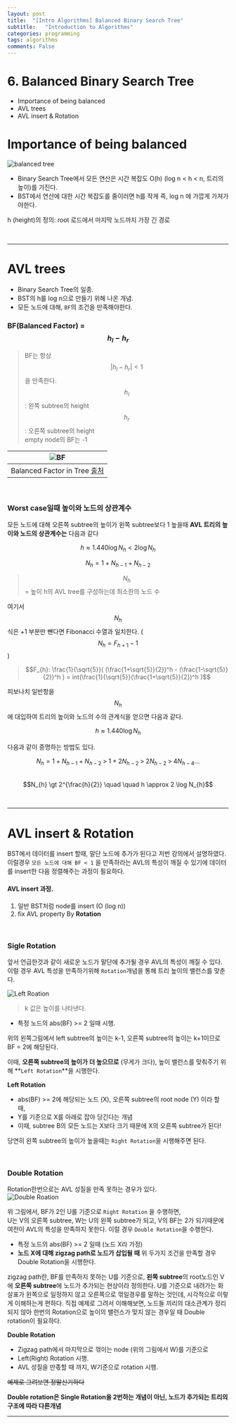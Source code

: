 ```yaml
---
layout: post
title:  "[Intro Algorithms] Balanced Binary Search Tree"
subtitle:   "Introduction to Algorithms"
categories: programming
tags: algorithms
comments: False
---
```


# 6. Balanced Binary Search Tree
- Importance of being balanced 
- AVL trees
- AVL insert & Rotation

# Importance of being balanced

![balanced tree](https://swha0105.github.io/assets/intro_algorithm/image/lec_6_balanced_tree.png)   

- Binary Search Tree에서 모든 연산은 시간 복잡도 O(h) (log n < h <  n, 트리의 높이)를 가진다.
- BST에서 연산에 대한 시간 복잡도를 줄이러면 h를 작게 즉, log n 에 가깝게 가져가야한다.  

h (height)의 정의: root 로드에서 마지막 노드까지 가장 긴 경로

<br/>

---

# AVL trees
- Binary Search Tree의 일종.
- BST의 h를 log n으로 만들기 위해 나온 개념.
- 모든 노드에 대해, `BF`의 조건을 만족해야한다.


### BF(Balanced Factor) = $$ h_{l} - h_{r} $$
> BF는 항상 $$\rvert h_{l} - h_{r} \rvert < 1$$ 을 만족한다.  
> $$h_{l}$$: 왼쪽 subtree의 height  
> $$h_{r}$$: 오른쪽 subtree의 height  
> empty node의 BF는 -1

|![BF](https://swha0105.github.io/assets/intro_algorithm/image/lec_6_BF.png)   
|:--:| 
| Balanced Factor in Tree [출처](https://ratsgo.github.io/data%20structure&algorithm/2017/10/27/avltree/) |

<br/>

### Worst case일때 높이와 노드의 상관계수 
모든 노드에 대해 오른쪽 subtree의 높이가 왼쪽 subtree보다 1 높을때 **AVL 트리의 높이와 노드의 상관계수는** 다음과 같다
  
$$ h \approx 1.440 \log N_{h} \lt 2 \log N_{h}  $$

$$N_{h} = 1 + N_{h-1} + N_{h-2}$$

> $$N_{h}$$ = 높이 h의 AVL tree를 구성하는데 최소한의 노드 수  
 
여기서 $$N_{h}$$ 식은 +1 부분만 뺸다면 Fibonacci 수열과 일치한다. ($$N_{h} = F_{h+1} - 1 $$)
> $$F_{h}: \frac{1}{\sqrt{5}}( (\frac{1+\sqrt{5}}{2})^h - (\frac{1-\sqrt{5}}{2})^h ) = int(\frac{1}{\sqrt{5}}(\frac{1+\sqrt{5}}{2})^h )$$

피보나치 일반항을 $$N_{h}$$ 에 대입하여 트리의 높이와 노드의 수의 관계식을 얻으면 다음과 같다.

$$ h \approx 1.440 \log N_{h}$$

다음과 같이 증명하는 방법도 있다.

$$N_{h} = 1 + N_{h-1} + N_{h-2} \; \gt \; 1 + 2 N_{h-2} \; \gt \; 2 N_{h-2} \; \gt \; 4 N_{h-4} ...$$  
$$N_{h} \gt 2^{\frac{h}{2}}  \quad \quad h \approx 2 \log N_{h}$$


<br/> 

---

# AVL insert & Rotation
BST에서 데이터를 insert 할때, 말단 노드에 추가가 된다고 저번 강의에서 설명하였다.  
이럴경우 `모든 노드에 대해 BF < 1` 을 만족하라는 AVL의 특성이 깨질 수 있기에 데이터를 insert한 다음 정렬해주는 과정이 필요하다.  

#### AVL insert 과정.
1. 일반 BST처럼 node를 insert (O (log n))
2. fix AVL property By **Rotation**

<br/>


### Sigle Rotation
앞서 언급한것과 같이 새로운 노드가 말단에 추가될 경우 AVL의 특성이 깨질 수 있다. 이럴 경우 AVL 특성을 만족하기위해 `Rotation`개념을 통해 트리 높이의 밸런스를 맞춘다.

![Left Roation](https://swha0105.github.io/assets/intro_algorithm/image/lec_6_left_rotate.png)   
> k 값은 높이를 나타낸다.  

- 특정 노드의 abs(BF) >= 2 일때 시행.

위의 왼쪽그림에서 left subtree의 높이는 k-1, 오른쪽 subtree의 높이는 k+1이므로 BF = 2에 해당된다. 

이때, **오른쪽 subtree의 높이가 더 높으므로** (무게가 크다), 높이 밸런스를 맞춰주기 위해 **`Left Rotation`**을 시행한다.

**Left Rotation**
- abs(BF) >= 2에 해당되는 노드 (X), 오른쪽 subtree의 root node (Y) 이라 할 때,
- Y를 기준으로 X를 아래로 잡아 당긴다는 개념 
- 이때, subtree B의 모든 노드는 X보다 크기 때문에 X의 오른쪽 subtree가 된다! 

당연히 왼쪽 subtree의 높이가 높을때는 `Right Rotation`을 시행해주면 된다.

<br/>

### Double Rotation

Rotation한번으로는 AVL 성질을 만족 못하는 경우가 있다.  
![Double Roation](https://swha0105.github.io/assets/intro_algorithm/image/lec_6_double_rotate.png)   

위 그림에서, BF가 2인 U를 기준으로 `Right Rotation` 을 수행하면,  
U는 V의 오른쪽 subtree, W는 U의 왼쪽 subtree가 되고, V의 BF는 2가 되기때문에 여전이 AVL의 특성을 만족하지 못한다.  이럴 경우 `Double Rotation`을 수행한다.

- 특정 노드의 abs(BF) >= 2 일때 (노드 X라 가정)
- **노드 X에 대해 zigzag path로 노드가 삽입될 때**
위 두가지 조건을 만족할 경우 Double Rotation을 시행한다.

zigzag path란, BF를 만족하지 못하는 U를 기준으로, **왼쪽 subtree**의 root노드인 V에 **오른쪽 subtree**에 노드가 추가되는 현상이라 정의한다. U를 기준으로 내려가는 화살표가 왼쪽으로 일정하지 않고 오른쪽으로 꺾일경우를 말하는 것인데, 시각적으로 이렇게 이해하는게 편하다. 직접 예제로 그려서 이해해보면, 노드들 끼리의 대소관계가 정리되지 않아 한번의 Rotation으로 높이의 밸런스가 맞지 않는 경우일 때 Double rotation이 필요하다.

**Double Rotation**
- Zigzag path에서 마지막으로 꺾이는 node (위의 그림에서 W)를 기준으로
- Left(Right) Rotation 시행.
- AVL 성질을 만졳할 때 까지, W기준으로 rotation 시행.

~~예제로 그려보면 정말신기하다~~

**Double rotation은 Single Rotation을 2번하는 개념이 아닌, 노드가 추가되는 트리의 구조에 따라 다른개념**




---
<script>
MathJax.Hub.Queue(["Typeset",MathJax.Hub]);
</script>


<script>
MathJax = {
  tex: {
    inlineMath: [['$', '$'], ['\\(', '\\)']]
  },
  svg: {
    fontCache: 'global'
  }
};
</script>
<script type="text/javascript" id="MathJax-script" async
  src="https://cdn.jsdelivr.net/npm/mathjax@3/es5/tex-svg.js">
</script>

